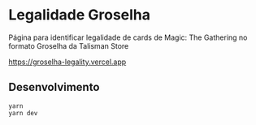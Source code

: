 # Legalidade Groselha

Página para identificar legalidade de cards de Magic: The Gathering no formato Groselha da Talisman Store

https://groselha-legality.vercel.app

## Desenvolvimento

```
yarn
yarn dev
```
